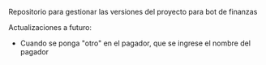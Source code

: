 Repositorio para gestionar las versiones del proyecto para bot de finanzas

Actualizaciones a futuro:

- Cuando se ponga "otro" en el pagador, que se ingrese el nombre del pagador